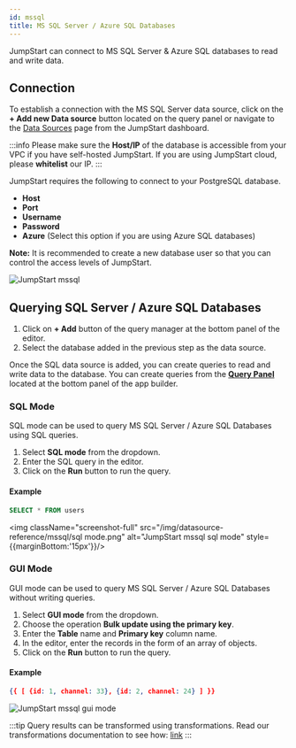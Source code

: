 ```yaml
---
id: mssql
title: MS SQL Server / Azure SQL Databases
---
```


JumpStart can connect to MS SQL Server & Azure SQL databases to read and write data. 

<div style={{paddingTop:'24px'}}>

## Connection

To establish a connection with the MS SQL Server data source, click on the **+ Add new Data source** button located on the query panel or navigate to the [Data Sources](/docs/data-sources/overview) page from the JumpStart dashboard.

:::info
Please make sure the **Host/IP** of the database is accessible from your VPC if you have self-hosted JumpStart. If you are using JumpStart cloud, please **whitelist** our IP.
:::

JumpStart requires the following to connect to your PostgreSQL database.

- **Host**
- **Port**
- **Username**
- **Password**
- **Azure**  (Select this option if you are using Azure SQL databases)

**Note:** It is recommended to create a new database user so that you can control the access levels of JumpStart. 

<img className="screenshot-full" src="/img/datasource-reference/mssql/connect.png" alt="JumpStart mssql"/>


</div>

<div style={{paddingTop:'24px'}}>

## Querying SQL Server / Azure SQL Databases

1. Click on **+ Add** button of the query manager at the bottom panel of the editor.
2. Select the database added in the previous step as the data source. 

Once the SQL data source is added, you can create queries to read and write data to the database. You can create queries from the **[Query Panel](/docs/app-builder/query-panel#query-manager)** located at the bottom panel of the app builder.

### SQL Mode

SQL mode can be used to query MS SQL Server / Azure SQL Databases using SQL queries. 

1. Select **SQL mode** from the dropdown.
2. Enter the SQL query in the editor.
3. Click on the **Run** button to run the query.

#### Example
```sql
SELECT * FROM users
```

<img className="screenshot-full" src="/img/datasource-reference/mssql/sql mode.png" alt="JumpStart mssql sql mode" style={{marginBottom:'15px'}}/>

### GUI Mode

GUI mode can be used to query MS SQL Server / Azure SQL Databases without writing queries.

1. Select **GUI mode** from the dropdown.
2. Choose the operation **Bulk update using the primary key**.
3. Enter the **Table** name and **Primary key** column name. 
4. In the editor, enter the records in the form of an array of objects. 
5. Click on the **Run** button to run the query.

#### Example
```json
{{ [ {id: 1, channel: 33}, {id: 2, channel: 24} ] }}
```

<img className="screenshot-full" src="/img/datasource-reference/mssql/gui mode.png" alt="JumpStart mssql gui mode"/>

:::tip
Query results can be transformed using transformations. Read our transformations documentation to see how: [link](/docs/tutorial/transformations)
:::

</div>
